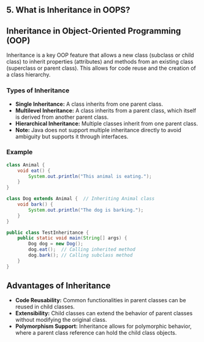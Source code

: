 ## 5. What is Inheritance in OOPS?

## Inheritance in Object-Oriented Programming (OOP)

Inheritance is a key OOP feature that allows a new class (subclass or child class) to inherit properties (attributes) and methods from an existing class (superclass or parent class). This allows for code reuse and the creation of a class hierarchy.

### Types of Inheritance

- **Single Inheritance:** A class inherits from one parent class.
- **Multilevel Inheritance:** A class inherits from a parent class, which itself is derived from another parent class.
- **Hierarchical Inheritance:** Multiple classes inherit from one parent class.
- **Note:** Java does not support multiple inheritance directly to avoid ambiguity but supports it through interfaces.

### Example

```java
class Animal {  
    void eat() {  
        System.out.println("This animal is eating.");  
    }  
}  

class Dog extends Animal {  // Inheriting Animal class
    void bark() {  
        System.out.println("The dog is barking.");  
    }  
}

public class TestInheritance {
    public static void main(String[] args) {
        Dog dog = new Dog();
        dog.eat();  // Calling inherited method
        dog.bark(); // Calling subclass method
    }
}
```
## Advantages of Inheritance

- **Code Reusability:** Common functionalities in parent classes can be reused in child classes.
- **Extensibility:** Child classes can extend the behavior of parent classes without modifying the original class.
- **Polymorphism Support:** Inheritance allows for polymorphic behavior, where a parent class reference can hold the child class objects.

